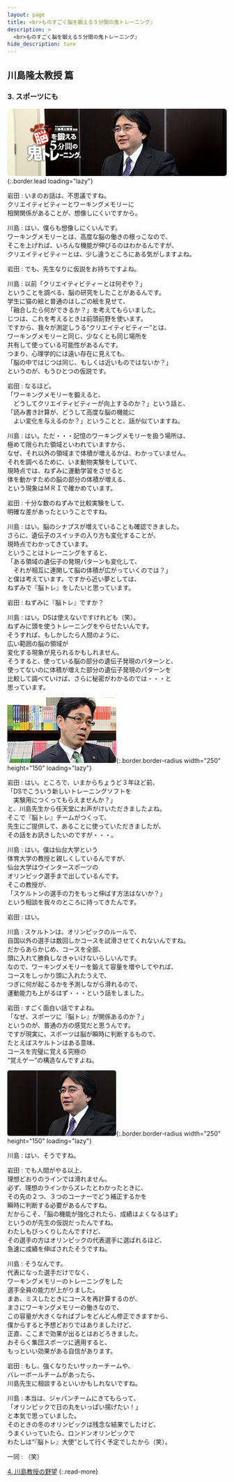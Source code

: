 ```yaml
---
layout: page
title: <br>ものすごく脳を鍛える５分間の鬼トレーニング』
description: >
  <br>ものすごく脳を鍛える５分間の鬼トレーニング』
hide_description: ture
---
```


## 川島隆太教授 篇

### 3. スポーツにも

![](/interviews/jp/3ds/asrj/vol1/img/mainvisual3.jpg){:.border.lead loading="lazy"}

岩田
: いまのお話は、不思議ですね。<br>クリエイティビティーとワーキングメモリーに<br>相関関係があることが、想像しにくいですから。

川島
: はい、僕らも想像しにくいんです。<br>ワーキングメモリーとは、高度な脳の働きの根っこなので、<br>そこを上げれば、いろんな機能が伸びるのはわかるんですが、<br>クリエイティビティーとは、少し違うところにある気がしますよね。

岩田
: でも、先生なりに仮説をお持ちですよね。

川島
: 以前「クリエイティビティーとは何ぞや？」<br>ということを調べる、脳の研究をしたことがあるんです。<br>学生に猫の絵と普通のはしごの絵を見せて、<br>「融合したら何ができるか？」を考えてもらいました。<br>じつは、これを考えるときは前頭前野を使います。<br>ですから、我々が測定しうる“クリエイティビティー”とは、<br>ワーキングメモリーと同じ、少なくとも同じ場所を<br>共有して使っている可能性があるんです。<br>つまり、心理学的には遠い存在に見えても、<br>「脳の中ではじつは同じ、もしくは近いものではないか？」<br>というのが、もうひとつの仮説です。

岩田
: なるほど。<br>「ワーキングメモリーを鍛えると、<br>　どうしてクリエイティビティーが向上するのか？」という話と、<br>「読み書き計算が、どうして高度な脳の機能に<br>　よい変化を与えるのか？」ということと、話が似ていますね。

川島
: はい。ただ・・・記憶のワーキングメモリーを扱う場所は、<br>極めて限られた領域といわれていますから、<br>なぜ、それ以外の領域まで体積が増えるかは、わかっていません。<br>それを調べるために、いま動物実験をしていて、<br>現時点では、ねずみに運動学習をさせると<br>体を動かすための脳の部分の体積が増える、<br>という現象はＭＲＩで確かめています。

岩田
: 十分な数のねずみで比較実験をして、<br>明確な差があったということですね。

川島
: はい。脳のシナプスが増えていることも確認できました。<br>さらに、遺伝子のスイッチの入り方も変化することが、<br>現時点でわかってきています。<br>ということはトレーニングをすると、<br>「ある領域の遺伝子の発現パターンも変化して、<br>　それが相互に連関して脳の体積が広がっていくのでは？」<br>と僕は考えています。ですから近い夢としては、<br>ねずみで『脳トレ』をしたいと思っています。

岩田
: ねずみに『脳トレ』ですか？

川島
: はい。DSは使えないですけれども（笑）。<br>ねずみに頭を使うトレーニングをやらせたいんです。<br>そうすれば、もしかしたら人間のように、<br>広い範囲の脳の領域が<br>変化する現象が見られるかもしれません。<br>そうすると、使っている脳の部分の遺伝子発現のパターンと、<br>使ってないのに体積が増えた部分の遺伝子発現のパターンを<br>比較して調べていけば、さらに秘密がわかるのでは・・・と<br>思っています。

![](/interviews/jp/3ds/asrj/vol1/img/photo5.jpg){:.border.border-radius width="250" height="150"  loading="lazy"}

岩田
: はい。ところで、いまからちょうど３年ほど前、<br>「DSでこういう新しいトレーニングソフトを<br>　実験用につくってもらえませんか？」<br>と、川島先生から任天堂にお声がけいただきましたよね。<br>そこで『脳トレ』チームがつくって、<br>先生にご提供して、あることに使っていただきましたが、<br>その話をお訊きしたいのですが・・・。

川島
: はい。僕は仙台大学という<br>体育大学の教授と親しくしているんですが、<br>仙台大学はウインタースポーツの<br>オリンピック選手まで出しているんです。<br>そこの教授が、<br>「スケルトンの選手の力をもっと伸ばす方法はないか？」<br>という相談を我々のところに持ってきたんです。

岩田
: はい。

川島
: スケルトンは、オリンピックのルールで、<br>自国以外の選手は数回しかコースを試滑させてくれないんですね。<br>だからあらかじめ、コースを全部、<br>頭に入れて勝負しなきゃいけないらしいんです。<br>なので、ワーキングメモリーを鍛えて容量を増やしてやれば、<br>コースをしっかり頭に入れたうえで、<br>つぎに何が起こるかを予測しながら滑れるので、<br>運動能力も上がるはず・・・という話をしました。

岩田
: すごく面白い話ですよね。<br>「なぜ、スポーツに『脳トレ』が関係あるのか？」<br>というのが、普通の方の感覚だと思うんです。<br>ですが現実に、スポーツは脳が瞬時に判断するもので、<br>たとえばスケルトンはある意味、<br>コースを完璧に覚える究極の<br>“覚えゲー”の構造なんですよね。

![](/interviews/jp/3ds/asrj/vol1/img/photo6.jpg){:.border.border-radius width="250" height="150"  loading="lazy"}

川島
: はい、そうですね。

岩田
: でも人間がやる以上、<br>理想どおりのラインでは滑れません。<br>必ず、理想のラインからズレたとわかったときに、<br>その先の２つ、３つのコーナーでどう補正するかを<br>瞬時に判断する必要があるんですね。<br>だからこそ、「脳の機能が強化されたら、成績はよくなるはず」<br>というのが先生の仮説だったんですね。<br>わたしもびっくりしたんですけど、<br>その選手の方はオリンピックの代表選手に選ばれるほど、<br>急速に成績を伸ばされたそうですね。

川島
: そうなんです。<br>代表になった選手だけでなく、<br>ワーキングメモリーのトレーニングをした<br>選手全員の能力が上がりました。<br>まあ、ミスしたときにコースを再計算するのが、<br>まさにワーキングメモリーの働きなので、<br>この容量が大きくなればブレをどんどん修正できますから、<br>僕からすると予想どおりではありましたけど、<br>正直、ここまで効果が出るとはおどろきました。<br>おそらく集団スポーツに適用すると、<br>もっといい効果がある自信があります。

岩田
: もし、強くなりたいサッカーチームや、<br>バレーボールチームがあったら、<br>川島先生に相談するといいかもしれないですね。

川島
: 本当は、ジャパンチームにきてもらって、<br>「オリンピックで日の丸をいっぱい揚げたい！」<br>と本気で思っていました。<br>そのときの冬のオリンピックは残念な結果でしたけど、<br>うまくいっていたら、ロンドンオリンピックで<br>わたしは“『脳トレ』大使”として行く予定でしたから（笑）。

一同
: （笑）


[4. 川島教授の野望](4.md)
{:.read-more}
